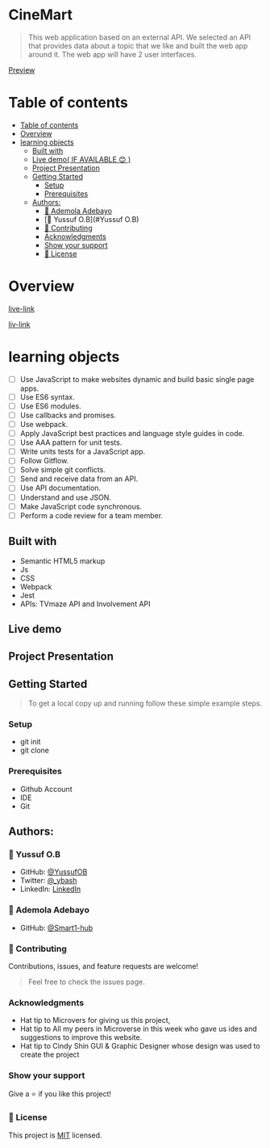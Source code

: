 # CineMart
> This web application based on an external API. We selected an API that provides data about a topic that we like and built the web app around it. The web app will have 2 user interfaces.

[Preview](./Screenshot%20.png)

# Table of contents
- [Table of contents](#table-of-contents)
- [Overview](#overview)
- [learning objects](#learning-objects)
  - [Built with](#built-with)
  - [Live demo( IF AVAILABLE :blush: )](#live-demo-if-available-blush-)
  - [Project Presentation](#project-presentation)
  - [Getting Started](#getting-started)
    - [Setup](#setup)
    - [Prerequisites](#prerequisites)
  - [Authors:](#authors)
    - [:man: Ademola Adebayo](#--Smart1-hub)
    - [:man: Yussuf O.B](#Yussuf O.B)
    - [:handshake: Contributing](#handshake-contributing)
    - [Acknowledgments](#acknowledgments)
    - [Show your support](#show-your-support)
    - [:memo: License](#memo-license)
# Overview
[live-link](./JS-Capstone.mp4)

[liv-link](https://yussufob.github.io/JS-Capstone/)

# learning objects
 - [ ] Use JavaScript to make websites dynamic and build basic single page apps.
 - [ ] Use ES6 syntax.
 - [ ] Use ES6 modules.
 - [ ] Use callbacks and promises.
 - [ ] Use webpack.
 - [ ] Apply JavaScript best practices and language style guides in code.
 - [ ] Use AAA pattern for unit tests.
 - [ ] Write units tests for a JavaScript app.
 - [ ] Follow Gitflow.
 - [ ] Solve simple git conflicts.
 - [ ] Send and receive data from an API.
 - [ ] Use API documentation.
 - [ ] Understand and use JSON.
 - [ ] Make JavaScript code synchronous.
 - [ ] Perform a code review for a team member.
## Built with
- Semantic HTML5 markup
- Js
- CSS
- Webpack
- Jest
- APIs: TVmaze API and Involvement API
## Live demo

## Project Presentation

## Getting Started
> To get a local copy up and running follow these simple example steps.

### Setup
- git init
- git clone [ ](https://github.com/YussufOB/JS-Capstone.git)


### Prerequisites
- Github Account
- IDE
- Git

## Authors:
### :man: Yussuf O.B
- GitHub: [@YussufOB](https://github.com/YussufOB)
- Twitter: [@_ybash](https://twitter.com/_ybash)
- LinkedIn: [LinkedIn](https://www.linkedin.com/in/kyussuf-olamilekan-bashir-41093115a/)
### :man: Ademola Adebayo
- GitHub: [@Smart1-hub](https://github.com/Smart1-hub)

### :handshake: Contributing
Contributions, issues, and feature requests are welcome!
> Feel free to check the issues page.

### Acknowledgments
- Hat tip to Microvers for giving us this project,
- Hat tip to All my peers in Microverse in this week who gave us ides and suggestions to improve this website.
- Hat tip to Cindy Shin GUI & Graphic Designer whose design was used to create the project

### Show your support
Give a :star:️ if you like this project!
### :memo: License
This project is [MIT](./MIT.md) licensed.